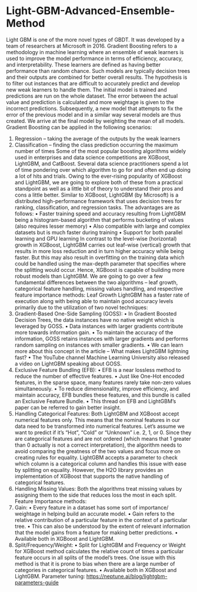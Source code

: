 # Light-GBM-Advanced-Ensemble-Method
Light GBM is one of the more novel types of GBDT. It was developed by a team of researchers at Microsoft in 2016.
Gradient Boosting refers to a methodology in machine learning where an ensemble of weak learners is used to improve the model performance in terms of efficiency, accuracy, and interpretability. These learners are defined as having better performance than random chance. Such models are typically decision trees and their outputs are combined for better overall results. 
The hypothesis is to filter out instances that are difficult to accurately predict and develop new weak learners to handle them.
The initial model is trained and predictions are run on the whole dataset. The error between the actual value and prediction is calculated and more weightage is given to the incorrect predictions. Subsequently, a new model that attempts to fix the error of the previous model and in a similar way several models are thus created. We arrive at the final model by weighting the mean of all models.
Gradient Boosting can be applied in the following scenarios:
1.	Regression – taking the average of the outputs by the weak learners
2.	Classification – finding the class prediction occurring the maximum number of times
Some of the most popular boosting algorithms widely used in enterprises and data science competitions are XGBoost, LightGBM, and CatBoost. Several data science practitioners spend a lot of time pondering over which algorithm to go for and often end up doing a lot of hits and trials.
Owing to the ever-rising popularity of XGBoost and LightGBM, we are going to explore both of these from a practical standpoint as well as a little bit of theory to understand their pros and cons a little better.
Similar to XGBoost, LightGBM (by Microsoft) is a distributed high-performance framework that uses decision trees for ranking, classification, and regression tasks.
The advantages are as follows:
•	Faster training speed and accuracy resulting from LightGBM being a histogram-based algorithm that performs bucketing of values (also requires lesser memory)
•	Also compatible with large and complex datasets but is much faster during training
•	Support for both parallel learning and GPU learning
In contrast to the level-wise (horizontal) growth in XGBoost, LightGBM carries out leaf-wise (vertical) growth that results in more loss reduction and in turn higher accuracy while being faster. But this may also result in overfitting on the training data which could be handled using the max-depth parameter that specifies where the splitting would occur. Hence, XGBoost is capable of building more robust models than LightGBM.
We are going to go over a few fundamental differences between the two algorithms – leaf growth, categorical feature handling, missing values handling, and respective feature importance methods: 
Leaf Growth
LightGBM has a faster rate of execution along with being able to maintain good accuracy levels primarily due to the utilization of two novel techniques:
1. Gradient-Based One-Side Sampling (GOSS):
•	In Gradient Boosted Decision Trees, the data instances have no native weight which is leveraged by GOSS.
•	Data instances with larger gradients contribute more towards information gain.
•	To maintain the accuracy of the information, GOSS retains instances with larger gradients and performs random sampling on instances with smaller gradients.
•	We can learn more about this concept in the article – What makes LightGBM lightning fast?
•	The YouTube channel Machine Learning University also released a video on LightGBM speaking about GOSS.
2. Exclusive Feature Bundling (EFB):
•	EFB is a near lossless method to reduce the number of effective features.
•	Just like One-Hot encoded features, in the sparse space, many features rarely take non-zero values simultaneously. 
•	To reduce dimensionality, improve efficiency, and maintain accuracy, EFB bundles these features, and this bundle is called an Exclusive Feature Bundle.
•	This thread on EFB and LightGBM’s paper can be referred to gain better insight.
2. Handling Categorical Features:
Both LightGBM and XGBoost accept numerical features only. This means that the nominal features in our data need to be transformed into numerical features.
Let’s assume we want to predict if it’s “Hot”, “Cold” or “Unknown” i.e. 2, 1, or 0. Since they are categorical features and are not ordered (which means that 1 greater than 0 actually is not a correct interpretation), the algorithm needs to avoid comparing the greatness of the two values and focus more on creating rules for equality.
LightGBM accepts a parameter to check which column is a categorical column and handles this issue with ease by splitting on equality. However, the H2O library provides an implementation of XGBoost that supports the native handling of categorical features.
3. Handling Missing Values:
Both the algorithms treat missing values by assigning them to the side that reduces loss the most in each split.
Feature Importance methods:
4. Gain:
•	Every feature in a dataset has some sort of importance/ weightage in helping build an accurate model.
•	Gain refers to the relative contribution of a particular feature in the context of a particular tree.
•	This can also be understood by the extent of relevant information that the model gains from a feature for making better predictions.
•	Available both in XGBoost and LightGBM.
5. Split/Frequency/Weight:
•	Split for LightGBM and Frequency or Weight for XGBoost method calculates the relative count of times a particular feature occurs in all splits of the model’s trees. One issue with this method is that it is prone to bias when there are a large number of categories in categorical features.
•	Available both in XGBoost and LightGBM.
Parameter tuning:
https://neptune.ai/blog/lightgbm-parameters-guide
